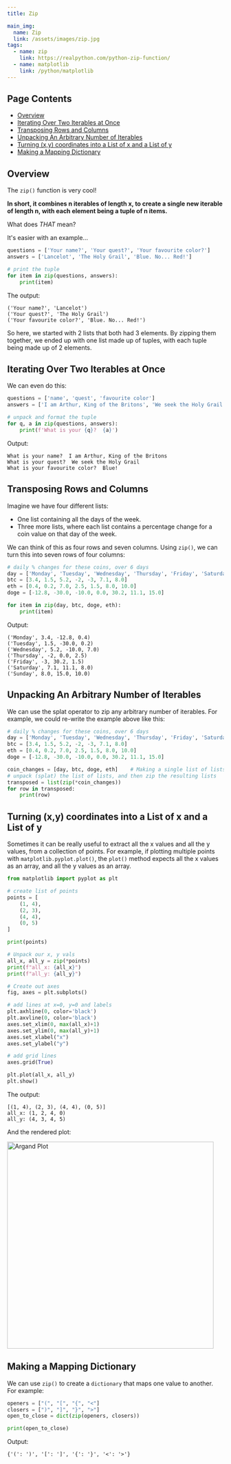 ```yaml
---
title: Zip

main_img:
  name: Zip
  link: /assets/images/zip.jpg
tags: 
  - name: zip
    link: https://realpython.com/python-zip-function/
  - name: matplotlib
    link: /python/matplotlib
---
```

## Page Contents

- [Overview](#overview)
- [Iterating Over Two Iterables at Once](#iterating-over-two-iterables-at-once)
- [Transposing Rows and Columns](#transposing-rows-and-columns)
- [Unpacking An Arbitrary Number of Iterables](#unpacking-an-arbitrary-number-of-iterables)
- [Turning (x,y) coordinates into a List of x and a List of y](#turning-xy-coordinates-into-a-list-of-x-and-a-list-of-y)
- [Making a Mapping Dictionary](#making-a-mapping-dictionary)

## Overview

The `zip()` function is very cool! 

**In short, it combines n iterables of length x, to create a single new iterable of length n, with each element being a tuple of n items.**

What does _THAT_ mean?

It's easier with an example...

```python
questions = ['Your name?', 'Your quest?', 'Your favourite color?']
answers = ['Lancelot', 'The Holy Grail', 'Blue. No... Red!']

# print the tuple
for item in zip(questions, answers):
    print(item)
```

The output:

```text
('Your name?', 'Lancelot')
('Your quest?', 'The Holy Grail')
('Your favourite color?', 'Blue. No... Red!')
```

So here, we started with 2 lists that both had 3 elements.  By zipping them together, we ended up with one list made up of tuples, with each tuple being made up of 2 elements.

## Iterating Over Two Iterables at Once

We can even do this:

```python
questions = ['name', 'quest', 'favourite color']
answers = ['I am Arthur, King of the Britons', 'We seek the Holy Grail', 'Blue!']

# unpack and format the tuple
for q, a in zip(questions, answers):
    print(f'What is your {q}?  {a}')
```

Output:

```text
What is your name?  I am Arthur, King of the Britons
What is your quest?  We seek the Holy Grail
What is your favourite color?  Blue!
```

## Transposing Rows and Columns

Imagine we have four different lists:

- One list containing all the days of the week.
- Three more lists, where each list contains a percentage change for a coin value on that day of the week.

We can think of this as four rows and seven columns.  Using `zip()`, we can turn this into seven rows of four columns:

```python
# daily % changes for these coins, over 6 days
day = ['Monday', 'Tuesday', 'Wednesday', 'Thursday', 'Friday', 'Saturday', 'Sunday']
btc = [3.4, 1.5, 5.2, -2, -3, 7.1, 8.0]
eth = [0.4, 0.2, 7.0, 2.5, 1.5, 8.0, 10.0]
doge = [-12.8, -30.0, -10.0, 0.0, 30.2, 11.1, 15.0]

for item in zip(day, btc, doge, eth):
    print(item)
```

Output:

```text
('Monday', 3.4, -12.8, 0.4)
('Tuesday', 1.5, -30.0, 0.2)
('Wednesday', 5.2, -10.0, 7.0)
('Thursday', -2, 0.0, 2.5)
('Friday', -3, 30.2, 1.5)
('Saturday', 7.1, 11.1, 8.0)
('Sunday', 8.0, 15.0, 10.0)
```

## Unpacking An Arbitrary Number of Iterables

We can use the splat operator to zip any arbitrary number of iterables. For example, we could re-write the example above like this:

```python
# daily % changes for these coins, over 6 days
day = ['Monday', 'Tuesday', 'Wednesday', 'Thursday', 'Friday', 'Saturday', 'Sunday']
btc = [3.4, 1.5, 5.2, -2, -3, 7.1, 8.0]
eth = [0.4, 0.2, 7.0, 2.5, 1.5, 8.0, 10.0]
doge = [-12.8, -30.0, -10.0, 0.0, 30.2, 11.1, 15.0]

coin_changes = [day, btc, doge, eth]    # Making a single list of lists, to demonstrate splatting
# unpack (splat) the list of lists, and then zip the resulting lists
transposed = list(zip(*coin_changes))
for row in transposed:
    print(row)
```

## Turning (x,y) coordinates into a List of x and a List of y

Sometimes it can be really useful to extract all the x values and all the y values, from a collection of points. For example, if plotting multiple points with `matplotlib.pyplot.plot()`, the `plot()` method expects all the x values as an array, and all the y values as an array.

```python
from matplotlib import pyplot as plt

# create list of points
points = [
    (1, 4),
    (2, 3),
    (4, 4),
    (0, 5)
]

print(points)

# Unpack our x, y vals
all_x, all_y = zip(*points)
print(f"all_x: {all_x}")
print(f"all_y: {all_y}")

# Create out axes
fig, axes = plt.subplots()

# add lines at x=0, y=0 and labels
plt.axhline(0, color='black')
plt.axvline(0, color='black')
axes.set_xlim(0, max(all_x)+1)
axes.set_ylim(0, max(all_y)+1)
axes.set_xlabel("x")
axes.set_ylabel("y")

# add grid lines
axes.grid(True)

plt.plot(all_x, all_y)
plt.show()
```

The output:

```text
[(1, 4), (2, 3), (4, 4), (0, 5)]
all_x: (1, 2, 4, 0)
all_y: (4, 3, 4, 5)
```

And the rendered plot:

<img src="{{'/assets/images/plot_from_zip.png' | relative_url }}" alt="Argand Plot" style="width:480px;" />

## Making a Mapping Dictionary

We can use `zip()` to create a `dictionary` that maps one value to another. For example:

```python
openers = ["(", "[", "{", "<"]
closers = [")", "]", "}", ">"]
open_to_close = dict(zip(openers, closers))

print(open_to_close)
```

Output:

```text
{'(': ')', '[': ']', '{': '}', '<': '>'}
```